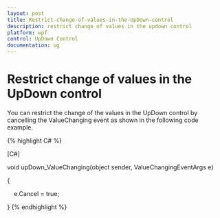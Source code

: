 ```yaml
---
layout: post
title: Restrict-change-of-values-in-the-UpDown-control
description: restrict change of values in the updown control
platform: wpf
control: UpDown Control
documentation: ug
---
```


# Restrict change of values in the UpDown control

You can restrict the change of the values in the UpDown control by cancelling the ValueChanging event as shown in the following code example.

{% highlight C# %}

[C#]

void upDown_ValueChanging(object sender, ValueChangingEventArgs e)

{

    e.Cancel = true;

}
{% endhighlight %}


